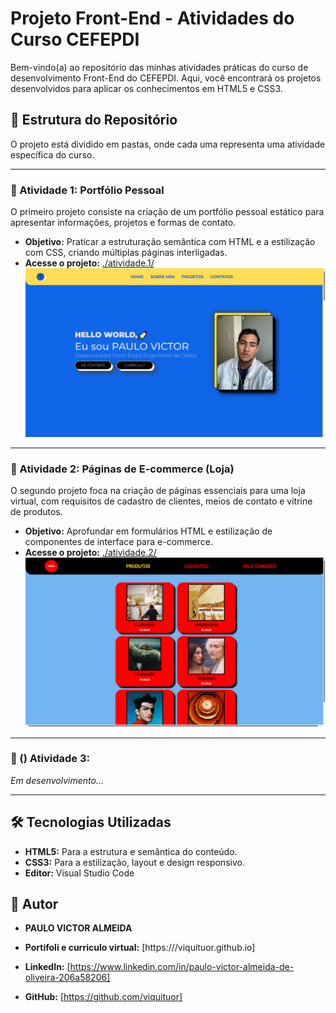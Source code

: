 # Projeto Front-End - Atividades do Curso CEFEPDI

Bem-vindo(a) ao repositório das minhas atividades práticas do curso de desenvolvimento Front-End do CEFEPDI. Aqui, você encontrará os projetos desenvolvidos para aplicar os conhecimentos em HTML5 e CSS3.

## 📂 Estrutura do Repositório

O projeto está dividido em pastas, onde cada uma representa uma atividade específica do curso.

---

### 🚀 Atividade 1: Portfólio Pessoal

O primeiro projeto consiste na criação de um portfólio pessoal estático para apresentar informações, projetos e formas de contato.

* **Objetivo:** Praticar a estruturação semântica com HTML e a estilização com CSS, criando múltiplas páginas interligadas.
* **Acesse o projeto:** [./atividade.1/](./atividade.1/README.md)
![pagina incial da atividade 1](/assets/atv.1.png)

---

### 🛒 Atividade 2: Páginas de E-commerce (Loja)

O segundo projeto foca na criação de páginas essenciais para uma loja virtual, com requisitos de cadastro de clientes, meios de contato e vitrine de produtos.

* **Objetivo:** Aprofundar em formulários HTML e estilização de componentes de interface para e-commerce.
* **Acesse o projeto:** [./atividade.2/](./atividade.2/README.md)
![pagina incial da atividade 2](/assets/atv.2.png)

---

### 🔧 () Atividade 3: 

*Em desenvolvimento...*

---

## 🛠️ Tecnologias Utilizadas

* **HTML5:** Para a estrutura e semântica do conteúdo.
* **CSS3:** Para a estilização, layout e design responsivo.
* **Editor:** Visual Studio Code

## 👤 Autor

* **PAULO VICTOR ALMEIDA**

* **Portifoli e curriculo virtual:** [https:///viquituor.github.io]

* **LinkedIn:** [https://www.linkedin.com/in/paulo-victor-almeida-de-oliveira-206a58206]

* **GitHub:** [https://github.com/viquituor]
